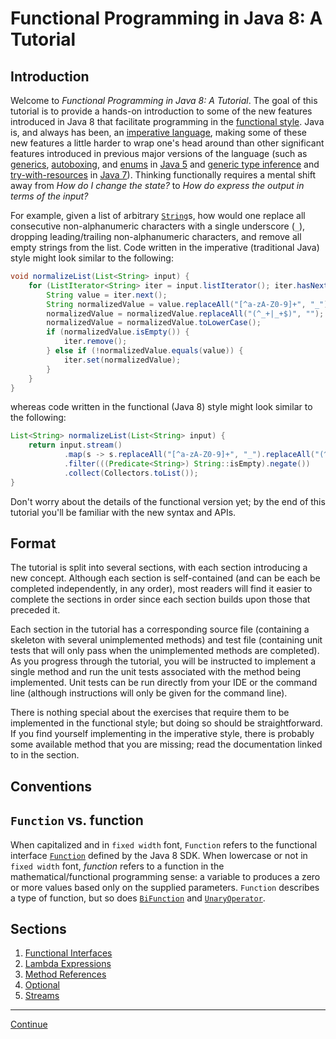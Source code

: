# Functional Programming in Java 8: A Tutorial

## Introduction

Welcome to *Functional Programming in Java 8: A Tutorial*. The goal of this
tutorial is to provide a hands-on introduction to some of the new features
introduced in Java 8 that facilitate programming in the
[functional style](https://en.wikipedia.org/wiki/Functional_programming). Java
is, and always has been, an
[imperative language](https://en.wikipedia.org/wiki/Imperative_programming),
making some of these new features a little harder to wrap one's head around than
other significant features introduced in previous major versions of the language
(such as
[generics](https://docs.oracle.com/javase/tutorial/java/generics/index.html),
[autoboxing](https://docs.oracle.com/javase/tutorial/java/data/autoboxing.html),
and [enums](://docs.oracle.com/javase/tutorial/java/javaOO/enum.html) in
[Java 5](http://docs.oracle.com/javase/1.5.0/docs/relnotes/features.html) and
[generic type inference](http://docs.oracle.com/javase/tutorial/java/generics/genTypeInference.html)
and
[try-with-resources](https://docs.oracle.com/javase/tutorial/essential/exceptions/tryResourceClose.html)
in
[Java 7](http://www.oracle.com/technetwork/java/javase/jdk7-relnotes-418459.html)).
Thinking functionally requires a mental shift away from *How do I change the
state?* to *How do express the output in terms of the input?*

For example, given a list of arbitrary
[`String`](http://docs.oracle.com/javase/8/docs/api/java/lang/String.html)s,
how would one replace all consecutive non-alphanumeric characters with a single
underscore (`_`), dropping leading/trailing non-alphanumeric characters, and
remove all empty strings from the list. Code written in the imperative
(traditional Java) style might look similar to the following:

``` java
void normalizeList(List<String> input) {
    for (ListIterator<String> iter = input.listIterator(); iter.hasNext();) {
        String value = iter.next();
        String normalizedValue = value.replaceAll("[^a-zA-Z0-9]+", "_");
        normalizedValue = normalizedValue.replaceAll("(^_+|_+$)", "");
        normalizedValue = normalizedValue.toLowerCase();
        if (normalizedValue.isEmpty()) {
            iter.remove();
        } else if (!normalizedValue.equals(value)) {
            iter.set(normalizedValue);
        }
    }
}
```

whereas code written in the functional (Java 8) style might look similar to the
following:

``` java
List<String> normalizeList(List<String> input) {
    return input.stream()
            .map(s -> s.replaceAll("[^a-zA-Z0-9]+", "_").replaceAll("(^_+|_+$)", "").toLowerCase())
            .filter(((Predicate<String>) String::isEmpty).negate())
            .collect(Collectors.toList());
}
```

Don't worry about the details of the functional version yet; by the end of this
tutorial you'll be familiar with the new syntax and APIs.

## Format

The tutorial is split into several sections, with each section introducing a new
concept. Although each section is self-contained (and can be each be completed
independently, in any order), most readers will find it easier to complete the
sections in order since each section builds upon those that preceded it.

Each section in the tutorial has a corresponding source file (containing a
skeleton with several unimplemented methods) and test file (containing unit
tests that will only pass when the unimplemented methods are completed). As you
progress through the tutorial, you will be instructed to implement a single
method and run the unit tests associated with the method being implemented. Unit
tests can be run directly from your IDE or the command line (although
instructions will only be given for the command line).

There is nothing special about the exercises that require them to be implemented
in the functional style; but doing so should be straightforward. If you find
yourself implementing in the imperative style, there is probably some available
method that you are missing; read the documentation linked to in the section.

## Conventions

## `Function` vs. function

When capitalized and in `fixed width` font, `Function` refers to the functional
interface
[`Function`](https://docs.oracle.com/javase/8/docs/api/java/util/function/Function.html)
defined by the Java 8 SDK.  When lowercase or not in `fixed width` font,
*function* refers to a function in the mathematical/functional programming
sense: a variable to produces a zero or more values based only on the supplied
parameters. `Function` describes a type of function, but so does
[`BiFunction`](https://docs.oracle.com/javase/8/docs/api/java/util/function/BiFunction.html)
and
[`UnaryOperator`](https://docs.oracle.com/javase/8/docs/api/java/util/function/UnaryOperator.html).

## Sections

1. [Functional Interfaces](functional/start.md)
2. [Lambda Expressions](lambda_expressions/start.md)
3. [Method References](method_references/start.md)
4. [Optional](optional/start.md)
5. [Streams](streams/start.md)

---

[Continue](functional/start.md)
